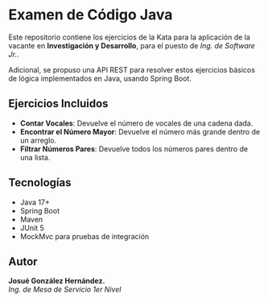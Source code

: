 # Examen de Código Java

Este repositorio contiene los ejercicios de la Kata para la aplicación de la vacante en **Investigación y Desarrollo**, para el puesto de *Ing. de Software Jr.*.

Adicional, se propuso una API REST para resolver estos ejercicios básicos de lógica implementados en Java, usando Spring Boot.

## Ejercicios Incluidos

- **Contar Vocales**: Devuelve el número de vocales de una cadena dada.
- **Encontrar el Número Mayor**: Devuelve el número más grande dentro de un arreglo.
- **Filtrar Números Pares**: Devuelve todos los números pares dentro de una lista.

## Tecnologías

- Java 17+
- Spring Boot
- Maven
- JUnit 5
- MockMvc para pruebas de integración

## Autor

**Josué González Hernández.**  
*Ing. de Mesa de Servicio 1er Nivel*

